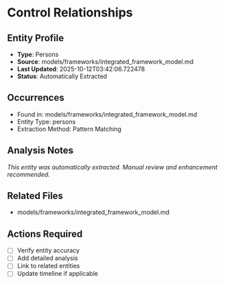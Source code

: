 # Control Relationships

## Entity Profile
- **Type**: Persons
- **Source**: models/frameworks/integrated_framework_model.md
- **Last Updated**: 2025-10-12T03:42:06.722478
- **Status**: Automatically Extracted

## Occurrences
- Found in: models/frameworks/integrated_framework_model.md
- Entity Type: persons
- Extraction Method: Pattern Matching

## Analysis Notes
*This entity was automatically extracted. Manual review and enhancement recommended.*

## Related Files
- models/frameworks/integrated_framework_model.md

## Actions Required
- [ ] Verify entity accuracy
- [ ] Add detailed analysis
- [ ] Link to related entities
- [ ] Update timeline if applicable
